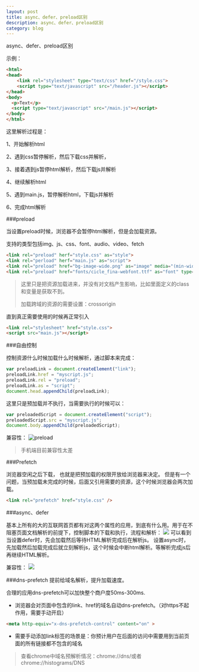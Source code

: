 ```yaml
---
layout: post
title: async、defer、preload区别
description: async、defer、preload区别
category: blog
---
```



async、defer、preload区别

示例：

~~~html
<html>
<head>
    <link rel="stylesheet" type="text/css" href="/style.css">
    <script type="text/javascript" src="/header.js"></script>
</head>
<body>
  <p>Text</p>
  <script type="text/javascript" src="/main.js"></script>
</body>
</html>
~~~

这里解析过程是：

1、开始解析html

2、遇到css暂停解析，然后下载css并解析，

3、接着遇到js暂停html解析，然后下载js并解析

4、继续解析html

5、遇到main.js，暂停解析html，下载js并解析

6、完成html解析


###preload

当设置preload时候，浏览器不会暂停html解析，但是会加载资源。

支持的类型包括img、js、css、font、audio、video、fetch

~~~html
<link rel="preload" herf="style.css" as="style">
<link rel="perload" herf="main.js" as="script">
<link rel="preload" href="bg-image-wide.png" as="image" media="(min-width: 601px)">
<link rel="preload" href="fonts/cicle_fina-webfont.ttf" as="font" type="font/ttf" crossorigin="anonymous">
~~~
> 这里只是把资源加载进来，并没有对文档产生影响，比如里面定义的class和变量是获取不到。
> 
> 加载跨域的资源的需要设置：crossorigin


直到真正需要使用的时候再正常引入

~~~html
<link rel="stylesheet" href="style.css">
<script src="main.js"></script>
~~~

###自由控制

控制资源什么时候加载什么时候解析，通过脚本来完成：

~~~javascript
var preloadLink = document.createElement("link");
preloadLink.href = "myscript.js";
preloadLink.rel = "preload";
preloadLink.as = "script";
document.head.appendChild(preloadLink);
~~~
这里只是预加载并不执行，当需要执行的时候可以：

~~~javascript
var preloadedScript = document.createElement("script");
preloadedScript.src = "myscript.js";
document.body.appendChild(preloadedScript);
~~~


兼容性：
![preload](http://juzipi.github.io/blog/images/preload.png)

> 手机端目前兼容性太差


###Prefetch

浏览器空闲之后下载， 也就是把预加载的权限开放给浏览器来决定。
但是有一个问题，当预加载未完成的时候，后面又引用需要的资源，这个时候浏览器会两次加载。

~~~html
<link rel="prefetch" href="style.css" />
~~~


###async、defer

基本上所有的大的互联网首页都有对这两个属性的应用，到底有什么用。用于在不阻塞页面文档解析的前提下，控制脚本的下载和执行，流程和解析：
![](http://juzipi.github.io/blog/images/延迟加载js方案.jpg)
可以看到当设置defer时，先会加载然后等待HTML解析完成后在解析js。
设置async时，先加载然后加载完成后就立刻解析js，这个时候会中断html解析。等解析完成js后再继续HTML解析。

兼容性：
![](http://juzipi.github.io/blog/images/async.png)

###dns-prefetch
提前给域名解析，提升加载速度。

合理的应用dns-prefetch可以加快整个商户度50ms-300ms.

* 浏览器会对页面中包含的link、href的域名自动dns-prefetch。（对https不起作用，需要手动开启）

~~~html
<meta http-equiv="x-dns-prefetch-control" content="on" >
~~~

* 需要手动添加link标签的场景是：你预计用户在后面的访问中需要用到当前页面的所有链接都不包含的域名

> 查看chrome中域名预解析情况：chrome://dns/或者chrome://histograms/DNS
